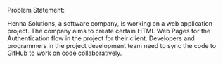 Problem Statement:

Henna Solutions, a software company, is working on a web application project. The company aims to create certain HTML Web Pages for the Authentication flow in the project for their client. Developers and programmers in the project development team need to sync the code to GitHub to work on code collaboratively.
